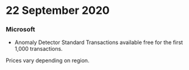# 22 September 2020

### Microsoft

- Anomaly Detector Standard Transactions available free for the first 1,000 transactions.

Prices vary depending on region.